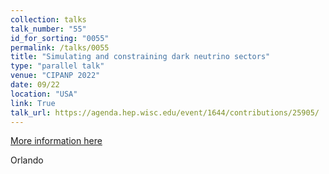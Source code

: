 ```yaml
---
collection: talks
talk_number: "55"
id_for_sorting: "0055"
permalink: /talks/0055
title: "Simulating and constraining dark neutrino sectors" 
type: "parallel talk"
venue: "CIPANP 2022"
date: 09/22
location: "USA"
link: True 
talk_url: https://agenda.hep.wisc.edu/event/1644/contributions/25905/ 
---
```


[More information here](https://agenda.hep.wisc.edu/event/1644/contributions/25905/)

Orlando
